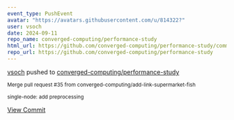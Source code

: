```yaml
---
event_type: PushEvent
avatar: "https://avatars.githubusercontent.com/u/814322?"
user: vsoch
date: 2024-09-11
repo_name: converged-computing/performance-study
html_url: https://github.com/converged-computing/performance-study/commit/c2cd7509880b2b17b201ccaae40757639ec16477
repo_url: https://github.com/converged-computing/performance-study
---
```


<a href='https://github.com/vsoch' target='_blank'>vsoch</a> pushed to <a href='https://github.com/converged-computing/performance-study' target='_blank'>converged-computing/performance-study</a>

<small>Merge pull request #35 from converged-computing/add-link-supermarket-fish

single-node: add preprocessing</small>

<a href='https://github.com/converged-computing/performance-study/commit/c2cd7509880b2b17b201ccaae40757639ec16477' target='_blank'>View Commit</a>
